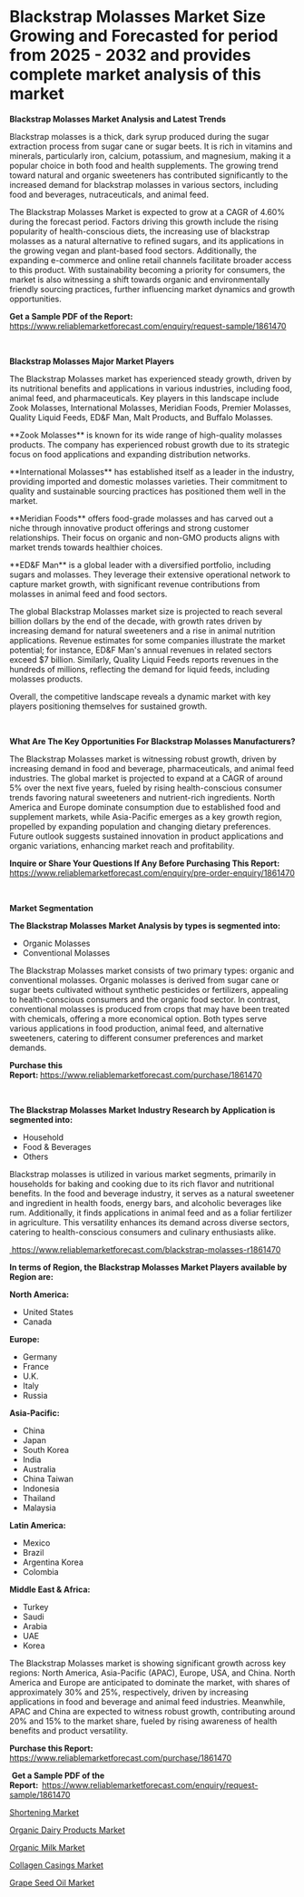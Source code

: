 <p><h1>Blackstrap Molasses Market Size Growing and Forecasted for period from 2025 - 2032 and provides complete market analysis of this market</h1></p><p><strong>Blackstrap Molasses Market Analysis and Latest Trends</strong></p>
<p><p>Blackstrap molasses is a thick, dark syrup produced during the sugar extraction process from sugar cane or sugar beets. It is rich in vitamins and minerals, particularly iron, calcium, potassium, and magnesium, making it a popular choice in both food and health supplements. The growing trend toward natural and organic sweeteners has contributed significantly to the increased demand for blackstrap molasses in various sectors, including food and beverages, nutraceuticals, and animal feed.</p><p>The Blackstrap Molasses Market is expected to grow at a CAGR of 4.60% during the forecast period. Factors driving this growth include the rising popularity of health-conscious diets, the increasing use of blackstrap molasses as a natural alternative to refined sugars, and its applications in the growing vegan and plant-based food sectors. Additionally, the expanding e-commerce and online retail channels facilitate broader access to this product. With sustainability becoming a priority for consumers, the market is also witnessing a shift towards organic and environmentally friendly sourcing practices, further influencing market dynamics and growth opportunities.</p></p>
<p><strong>Get a Sample PDF of the Report:&nbsp;</strong> <a href="https://www.reliablemarketforecast.com/enquiry/request-sample/1861470?utm_campaign=2011&utm_medium=2&utm_source=Github&utm_content=ia&utm_term=07042025&utm_id=blackstrap-molasses">https://www.reliablemarketforecast.com/enquiry/request-sample/1861470</a></p>
<p>&nbsp;</p>
<p><strong>Blackstrap Molasses Major Market Players</strong></p>
<p><p>The Blackstrap Molasses market has experienced steady growth, driven by its nutritional benefits and applications in various industries, including food, animal feed, and pharmaceuticals. Key players in this landscape include Zook Molasses, International Molasses, Meridian Foods, Premier Molasses, Quality Liquid Feeds, ED&F Man, Malt Products, and Buffalo Molasses.</p><p>**Zook Molasses** is known for its wide range of high-quality molasses products. The company has experienced robust growth due to its strategic focus on food applications and expanding distribution networks. </p><p>**International Molasses** has established itself as a leader in the industry, providing imported and domestic molasses varieties. Their commitment to quality and sustainable sourcing practices has positioned them well in the market. </p><p>**Meridian Foods** offers food-grade molasses and has carved out a niche through innovative product offerings and strong customer relationships. Their focus on organic and non-GMO products aligns with market trends towards healthier choices.</p><p>**ED&F Man** is a global leader with a diversified portfolio, including sugars and molasses. They leverage their extensive operational network to capture market growth, with significant revenue contributions from molasses in animal feed and food sectors.</p><p>The global Blackstrap Molasses market size is projected to reach several billion dollars by the end of the decade, with growth rates driven by increasing demand for natural sweeteners and a rise in animal nutrition applications. Revenue estimates for some companies illustrate the market potential; for instance, ED&F Man's annual revenues in related sectors exceed $7 billion. Similarly, Quality Liquid Feeds reports revenues in the hundreds of millions, reflecting the demand for liquid feeds, including molasses products. </p><p>Overall, the competitive landscape reveals a dynamic market with key players positioning themselves for sustained growth.</p></p>
<p>&nbsp;</p>
<p><strong>What Are The Key Opportunities For Blackstrap Molasses Manufacturers?</strong></p>
<p><p>The Blackstrap Molasses market is witnessing robust growth, driven by increasing demand in food and beverage, pharmaceuticals, and animal feed industries. The global market is projected to expand at a CAGR of around 5% over the next five years, fueled by rising health-conscious consumer trends favoring natural sweeteners and nutrient-rich ingredients. North America and Europe dominate consumption due to established food and supplement markets, while Asia-Pacific emerges as a key growth region, propelled by expanding population and changing dietary preferences. Future outlook suggests sustained innovation in product applications and organic variations, enhancing market reach and profitability.</p></p>
<p><strong>Inquire or Share Your Questions If Any Before Purchasing This Report:</strong> <a href="https://www.reliablemarketforecast.com/enquiry/pre-order-enquiry/1861470?utm_campaign=2011&utm_medium=2&utm_source=Github&utm_content=ia&utm_term=07042025&utm_id=blackstrap-molasses">https://www.reliablemarketforecast.com/enquiry/pre-order-enquiry/1861470</a></p>
<p>&nbsp;</p>
<p><strong>Market Segmentation</strong></p>
<p><strong>The Blackstrap Molasses Market Analysis by types is segmented into:</strong></p>
<p><ul><li>Organic Molasses</li><li>Conventional Molasses</li></ul></p>
<p><p>The Blackstrap Molasses market consists of two primary types: organic and conventional molasses. Organic molasses is derived from sugar cane or sugar beets cultivated without synthetic pesticides or fertilizers, appealing to health-conscious consumers and the organic food sector. In contrast, conventional molasses is produced from crops that may have been treated with chemicals, offering a more economical option. Both types serve various applications in food production, animal feed, and alternative sweeteners, catering to different consumer preferences and market demands.</p></p>
<p><strong>Purchase this Report:&nbsp;</strong><a href="https://www.reliablemarketforecast.com/purchase/1861470?utm_campaign=2011&utm_medium=2&utm_source=Github&utm_content=ia&utm_term=07042025&utm_id=blackstrap-molasses">https://www.reliablemarketforecast.com/purchase/1861470</a></p>
<p>&nbsp;</p>
<p><strong>The Blackstrap Molasses Market Industry Research by Application is segmented into:</strong></p>
<p><ul><li>Household</li><li>Food & Beverages</li><li>Others</li></ul></p>
<p><p>Blackstrap molasses is utilized in various market segments, primarily in households for baking and cooking due to its rich flavor and nutritional benefits. In the food and beverage industry, it serves as a natural sweetener and ingredient in health foods, energy bars, and alcoholic beverages like rum. Additionally, it finds applications in animal feed and as a foliar fertilizer in agriculture. This versatility enhances its demand across diverse sectors, catering to health-conscious consumers and culinary enthusiasts alike.</p></p>
<p><a href="https://www.reliablemarketforecast.com/blackstrap-molasses-r1861470?utm_campaign=2011&utm_medium=2&utm_source=Github&utm_content=ia&utm_term=07042025&utm_id=blackstrap-molasses">&nbsp;https://www.reliablemarketforecast.com/blackstrap-molasses-r1861470</a></p>
<p><strong>In terms of Region, the Blackstrap Molasses Market Players available by Region are:</strong></p>
<p>
    <p> <strong> North America: </strong>
        <ul>
            <li>United States</li>
            <li>Canada</li>
        </ul>
        </p> 
    <p> <strong> Europe: </strong>
        <ul>
            <li>Germany</li>
            <li>France</li>
            <li>U.K.</li>
            <li>Italy</li>
            <li>Russia</li>
        </ul>
        </p> 
    <p> <strong> Asia-Pacific: </strong>
        <ul>
            <li>China</li>
            <li>Japan</li>
            <li>South Korea</li>
            <li>India</li>
            <li>Australia</li>
            <li>China Taiwan</li>
            <li>Indonesia</li>
            <li>Thailand</li>
            <li>Malaysia</li>
        </ul>
        </p> 
    <p> <strong> Latin America: </strong>
        <ul>
            <li>Mexico</li>
            <li>Brazil</li>
            <li>Argentina Korea</li>
            <li>Colombia</li>
        </ul>
        </p> 
    <p> <strong> Middle East & Africa: </strong>
        <ul>
            <li>Turkey</li>
            <li>Saudi</li>
            <li>Arabia</li>
            <li>UAE</li>
            <li>Korea</li>
        </ul>
    </p>
    </p>
<p><p>The Blackstrap Molasses market is showing significant growth across key regions: North America, Asia-Pacific (APAC), Europe, USA, and China. North America and Europe are anticipated to dominate the market, with shares of approximately 30% and 25%, respectively, driven by increasing applications in food and beverage and animal feed industries. Meanwhile, APAC and China are expected to witness robust growth, contributing around 20% and 15% to the market share, fueled by rising awareness of health benefits and product versatility.</p></p>
<p><strong>Purchase this Report: </strong><a href="https://www.reliablemarketforecast.com/purchase/1861470?utm_campaign=2011&utm_medium=2&utm_source=Github&utm_content=ia&utm_term=07042025&utm_id=blackstrap-molasses">https://www.reliablemarketforecast.com/purchase/1861470</a></p>
<p>&nbsp;<strong>Get a Sample PDF of the Report:&nbsp;&nbsp;</strong><a href="https://www.reliablemarketforecast.com/enquiry/request-sample/1861470?utm_campaign=2011&utm_medium=2&utm_source=Github&utm_content=ia&utm_term=07042025&utm_id=blackstrap-molasses">https://www.reliablemarketforecast.com/enquiry/request-sample/1861470</a></p>
<p><strong></strong></p>
<p><p><a href="https://github.com/kaganalcinwv/Market-Research-Report-List-1/blob/main/shortening-market.md?utm_campaign=2011&utm_medium=2&utm_source=Github&utm_content=ia&utm_term=07042025&utm_id=blackstrap-molasses">Shortening Market</a></p><p><a href="https://github.com/moroesarta/Market-Research-Report-List-1/blob/main/organic-dairy-products-market.md?utm_campaign=2011&utm_medium=2&utm_source=Github&utm_content=ia&utm_term=07042025&utm_id=blackstrap-molasses">Organic Dairy Products Market</a></p><p><a href="https://github.com/sadaandilou/Market-Research-Report-List-1/blob/main/organic-milk-market.md?utm_campaign=2011&utm_medium=2&utm_source=Github&utm_content=ia&utm_term=07042025&utm_id=blackstrap-molasses">Organic Milk Market</a></p><p><a href="https://github.com/szaszgrychkq/Market-Research-Report-List-1/blob/main/collagen-casings-market.md?utm_campaign=2011&utm_medium=2&utm_source=Github&utm_content=ia&utm_term=07042025&utm_id=blackstrap-molasses">Collagen Casings Market</a></p><p><a href="https://github.com/seherlouize/Market-Research-Report-List-1/blob/main/grape-seed-oil-market.md?utm_campaign=2011&utm_medium=2&utm_source=Github&utm_content=ia&utm_term=07042025&utm_id=blackstrap-molasses">Grape Seed Oil Market</a></p></p>